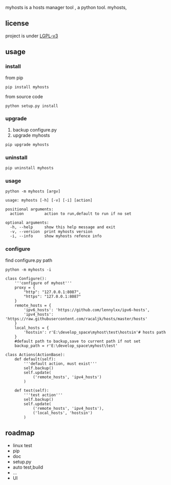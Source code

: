 myhosts is a hosts manager tool , a python tool.
myhosts, 
## license 
project is under [LGPL-v3](./LICENSE)
## usage
### install
from pip
```
pip install myhosts
```
from source code
```
python setup.py install
```
### upgrade
1. backup configure.py
2. upgrade myhosts
```
pip upgrade myhosts
```
### uninstall
```
pip uninstall myhosts
```
### usage
```
python -m myhosts [argv]
```
```
usage: myhosts [-h] [-v] [-i] [action]

positional arguments:
  action         action to run,default to run if no set

optional arguments:
  -h, --help     show this help message and exit
  -v, --version  print myhosts version
  -i, --info     show myhosts refence info
```
### configure
find configure.py path
```
python -m myhosts -i
```
```
class Configure():
    '''configure of myhost'''
    proxy = {
        "http": "127.0.0.1:8087",
        "https": "127.0.0.1:8087"
    }
    remote_hosts = {
        'ipv6_hosts': 'https://github.com/lennylxx/ipv6-hosts',
        'ipv4_hosts': 'https://raw.githubusercontent.com/racaljk/hosts/master/hosts'
    }
    local_hosts = {
        'hostsin': r'E:\develop_space\myhost\test\hostsin'# hosts path
    }
    #default path to backup,save to current path if not set
    backup_path = r'E:\develop_space\myhost\test'

class Actions(ActionBase):
    def default(self):
        '''default action, must exist'''
        self.backup()
        self.update(
            ('remote_hosts', 'ipv4_hosts')
        )

    def test(self):
        '''test action'''
        self.backup()
        self.update(
            ('remote_hosts', 'ipv4_hosts'),
            ('local_hosts', 'hostsin')
        )
```

## roadmap
- linux test
- pip
- doc
- setup.py
- auto test,build
- ...
- UI